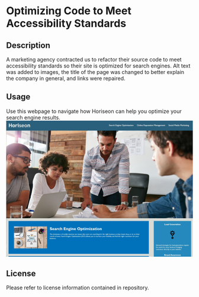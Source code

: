 # Optimizing Code to Meet Accessibility Standards

## Description

A marketing agency contracted us to refactor their source code to meet accessibility standards so their site is optimized for search engines. Alt text was added to images, the title of the page was changed to better explain the company in general, and links were repaired.

## Usage

Use this webpage to navigate how Horiseon can help you optimize your search engine results.
![Image of finihsed webpage](assets/images/screenshot-challenge1.jpg)

## License

Please refer to license information contained in repository.
